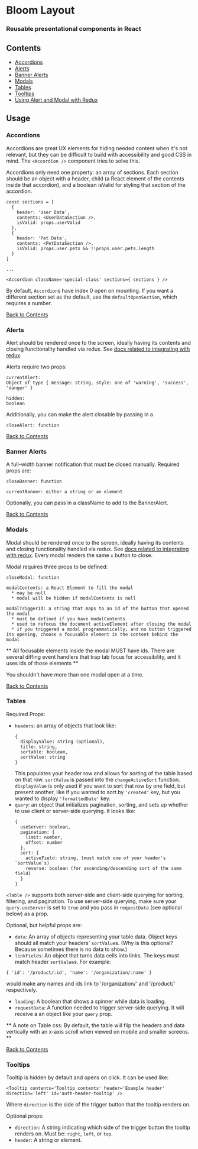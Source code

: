# Bloom Layout
### Reusable presentational components in React

## Contents
- [Accordions](https://github.com/vineyard-bloom/bloom-layout#accordions)
- [Alerts](https://github.com/vineyard-bloom/bloom-layout#alerts)
- [Banner Alerts]()
- [Modals](https://github.com/vineyard-bloom/bloom-layout#modals)
- [Tables](https://github.com/vineyard-bloom/bloom-layout#tables)
- [Tooltips](https://github.com/vineyard-bloom/bloom-layout#tooltips)
- [Using Alert and Modal with Redux](https://github.com/vineyard-bloom/bloom-layout/blob/master/docs/alert-and-modal-with-redux.md)


## Usage

### Accordions
Accordions are great UX elements for hiding needed content when it's not relevant, but they can be difficult to build with accessibility and good CSS in mind. The `<Accordion />` component tries to solve this.

Accordions only need one property: an array of sections. Each section should be an object with a header, child (a React element of the contents inside that accordion), and a boolean isValid for styling that section of the accordion.

```
const sections = [
  {
    header: 'User Data',
    contents: <UserDataSection />,
    isValid: props.userValid
  },
  {
    header: 'Pet Data',
    contents: <PetDataSection />,
    isValid: props.user.pets && !!props.user.pets.length
  }
]

...

<Accordion className='special-class' sections={ sections } />
```

By default, `Accordion`s have index 0 open on mounting. If you want a different section set as the default, use the `defaultOpenSection`, which requires a number.

[Back to Contents](https://github.com/vineyard-bloom/bloom-starter#contents)

### Alerts
Alert should be rendered once to the screen, ideally having its contents and closing functionality handled via redux. See [docs related to integrating with redux](https://github.com/vineyard-bloom/bloom-layout/blob/master/docs/alert-and-modal-with-redux.md).

Alerts require two props:
```
currentAlert:
Object of type { message: string, style: one of 'warning', 'success', 'danger' }

hidden:
boolean
```

Additionally, you can make the alert closable by passing in a
```
closeAlert: function
```

[Back to Contents](https://github.com/vineyard-bloom/bloom-starter#contents)

### Banner Alerts
A full-width banner notification that must be closed manually. Required props are:
```
closeBanner: function

currentBanner: either a string or an element
```
Optionally, you can pass in a className to add to the BannerAlert.

[Back to Contents](https://github.com/vineyard-bloom/bloom-starter#contents)

### Modals
Modal should be rendered once to the screen, ideally having its contents and closing functionality handled via redux. See [docs related to integrating with redux](https://github.com/vineyard-bloom/bloom-layout/blob/master/docs/alert-and-modal-with-redux.md). Every modal renders the same `x` button to close.

Modal requires three props to be defined:
```
closeModal: function

modalContents: a React Element to fill the modal
  * may be null
  * modal will be hidden if modalContents is null

modalTriggerId: a string that maps to an id of the button that opened the modal
  * must be defined if you have modalContents
  * used to refocus the document activeElement after closing the modal
  * if you triggered a modal programmatically, and no button triggered its opening, choose a focusable element in the content behind the modal
```

** All focusable elements inside the modal MUST have ids. There are several diffing event handlers that trap tab focus for accessibility, and it uses ids of those elements **

You shouldn't have more than one modal open at a time.

[Back to Contents](https://github.com/vineyard-bloom/bloom-starter#contents)

### Tables
Required Props:
- `headers`:
   an array of objects that look like:
  ```
  {
    displayValue: string (optional),
    title: string,
    sortable: boolean,
    sortValue: string
  }
  ```
  This populates your header row and allows for sorting of the table based on that row. `sortValue` is passed into the `changeActiveSort` function. `displayValue` is only used if you want to sort that row by one field, but present another, like if you wanted to sort by `'created'` key, but you wanted to display `'formattedDate'` key.
- `query`:
  an object that initializes pagination, sorting, and sets up whether to use client or server-side querying. It looks like:
  ```
  {
    useServer: boolean,
    pagination: {
      limit: number,
      offset: number
    },
    sort: {
      activeField: string, (must match one of your header's `sortValue`s)
      reverse: boolean (for ascending/descending sort of the same field)
    }
  }
  ```

`<Table />` supports both server-side and client-side querying for sorting, filtering, and pagination. To use server-side querying, make sure your `query.useServer` is set to `true` and you pass in `requestData` (see optional below) as a prop.

Optional, but helpful props are:
- `data`:
  An array of objects representing your table data. Object keys should all match your headers' `sortValue`s. (Why is this optional? Because sometimes there is no data to show.)
- `linkFields`:
  An object that turns data cells into links. The keys must match header `sortValue`s. For example:
```
{ 'id': '/product/:id', 'name': '/organization/:name' }
```
  would make any names and ids link to '/organization/<NAME>' and '/product/<ID>' respectively.
- `loading`:
  A boolean that shows a spinner while data is loading.
- `requestData`:
  A function needed to trigger server-side querying. It will receive a an object like your `query` prop. 

** A note on Table css: By default, the table will flip the headers and data vertically with an x-axis scroll when viewed on mobile and smaller screens. **

[Back to Contents](https://github.com/vineyard-bloom/bloom-starter#contents)

### Tooltips
Tooltip is hidden by default and opens on click. It can be used like:
```
<Tooltip contents='Tooltip contents' header='Example header' direction='left' id='auth-header-tooltip' />
```
Where `direction` is the side of the trigger button that the tooltip renders on.

Optional props:
- `direction`:
  A string indicating which side of the trigger button the tooltip renders on. Must be: `right`, `left`, or `top`.
- `header`:
  A string or element.

